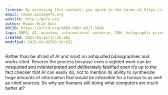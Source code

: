 ```yaml
---
license: By accessing this content, you agree to the terms at https://qnfo.org/LICENSE
email: rowan.quni@qnfo.org
website: http://qnfo.org
author: Rowan Brad Quni
ORCID: https://orcid.org/0009-0002-4317-5604
tags: QNFO, AI, quantum, informational universe, IUH, holographic principle
created: 2025-01-12T17:56:28Z
modified: 2025-03-08T09:39:03Z
---
```


Rather than be afraid of AI and insist on antiquated bibliographies and works cited. Reverse the process because even a sighted work can be misquoted and misinterpreted and deliberately falsified even it’s up to the fact checker that AI can easily do, not to mention its ability to synthesize huge amounts of information that would be infeasible for a human to as well as cited sources. So why are humans still doing what computers are much better at?
